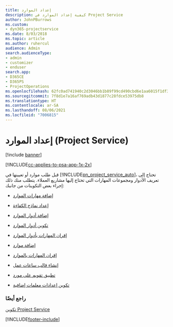 ```yaml
---
title: إعداد الموارد
description: كيفية إعداد الموارد في Project Service
author: JohnPBurrows
ms.custom:
- dyn365-projectservice
ms.date: 8/03/2018
ms.topic: article
ms.author: ruhercul
audience: Admin
search.audienceType:
- admin
- customizer
- enduser
search.app:
- D365CE
- D365PS
- ProjectOperations
ms.openlocfilehash: 62fc0ad741940c2d3046bb1b89f99cd490cbd6e1aa6015f1df3b92afb2f107ff
ms.sourcegitcommit: 7f8d1e7a16af769adb43d1877c28fdce53975db8
ms.translationtype: HT
ms.contentlocale: ar-SA
ms.lasthandoff: 08/06/2021
ms.locfileid: "7006815"
---
```

# <a name="set-up-resources-project-service"></a>إعداد الموارد (Project Service)

[!include [banner](../includes/psa-now-project-operations.md)]

[!INCLUDE[cc-applies-to-psa-app-1x-2x](../includes/cc-applies-to-psa-app-1x-2x.md)]

قبل طلب موارد أو تعيينها في [!INCLUDE[pn_project_service_auto](../includes/pn-project-service-auto.md)]، تحتاج إلى تعريف الأدوار ومجموعات المهارات التي تحتاج إليها مشاريع العملاء. يتطلب منك ذلك إجراء بعض التكوينات من جانبك:  
  
-   [إضافة مهارات الموارد](../psa/add-resource-skills.md)  
  
-   [إعداد نماذج الكفاءة](../psa/set-up-proficiency-models.md)  
  
-   [إضافة أدوار الموارد](../psa/add-resource-roles.md)  
  
-   [تكوين أدوار الموارد](../psa/configure-resource-roles.md)  
  
-   [إقران المهارات بأدوار الموارد](../psa/associate-skills-with-resource-roles.md)  
  
-   [إضافة موارد](../psa/add-resources.md)  
  
-   [إقران المهارات بالموارد](../psa/associate-skills-with-resources.md)  
  
-   [إنشاء قالب ساعات عمل](../psa/create-work-hours-template.md)  
  
-   [تطبيق تقويم على مورد](../psa/apply-calendar-resource.md)  
  
-   [تكوين إعدادات معلمات إضافية](../psa/configure-additional-parameters-settings.md)  
  
### <a name="see-also"></a>راجع أيضًا  
 [تكوين Project Service](../psa/configure.md)


[!INCLUDE[footer-include](../includes/footer-banner.md)]
